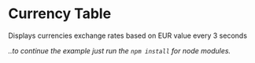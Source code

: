 # Currency Table

Displays currencies exchange rates based on EUR value every 3 seconds

_..to continue the example just run the `npm install` for node modules._